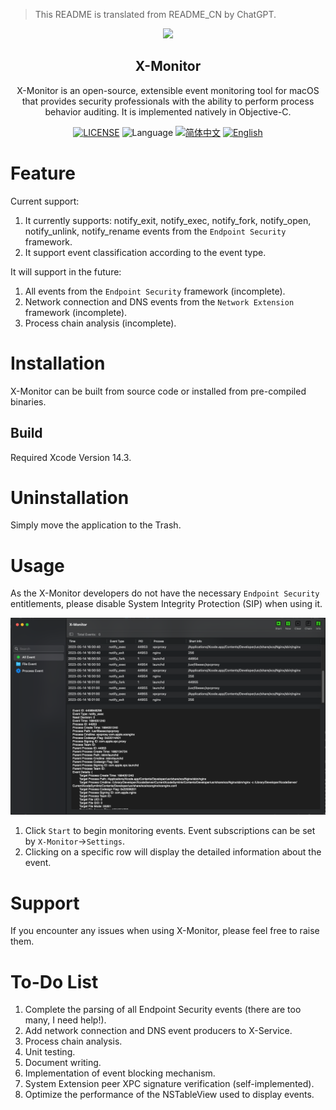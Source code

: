 > This README is translated from README_CN by ChatGPT.

<p align="center">
  <img src="https://raw.githubusercontent.com/lyq1996/X-Monitor/main/docs/X-Monitor.png" height="300"/>
   <h2 align="center">X-Monitor</h2>
</p>
<p align="center">
  <div align="center">X-Monitor is an open-source, extensible event monitoring tool for macOS that provides security professionals with the ability to perform process behavior auditing. It is implemented natively in Objective-C.
</div>
</p>
<p align="center">
    <a href="https://github.com/lyq1996/X-Monitor/blob/main/LICENSE"><img src="https://img.shields.io/badge/license-GPL--3.0-green" alt="LICENSE"></a>
    <img alt="Language" src="https://img.shields.io/badge/Language-Objective--C-blue.svg" />
    <a href="https://github.com/lyq1996/X-Monitor/blob/main/README_ZH_CN.md"><img src="https://img.shields.io/badge/lang-简体中文-red.svg" alt="简体中文"></a>
    <a href="https://github.com/lyq1996/X-Monitor/blob/main/README.md"><img src="https://img.shields.io/badge/lang-English-red.svg" alt="English"></a>
</p>

# Feature
Current support:

1. It currently supports: notify_exit, notify_exec, notify_fork, notify_open, notify_unlink, notify_rename events from the `Endpoint Security` framework.
2. It support event classification according to the event type.

It will support in the future:

1. All events from the `Endpoint Security` framework (incomplete).
2. Network connection and DNS events from the `Network Extension` framework (incomplete).
3. Process chain analysis (incomplete).

# Installation
X-Monitor can be built from source code or installed from pre-compiled binaries.

## Build
Required Xcode Version 14.3.

# Uninstallation
Simply move the application to the Trash.

# Usage
As the X-Monitor developers do not have the necessary `Endpoint Security` entitlements, please disable System Integrity Protection (SIP) when using it.

![GUI](docs/X-Monitor-GUI.png)

1. Click `Start` to begin monitoring events. Event subscriptions can be set by `X-Monitor`->`Settings`.
2. Clicking on a specific row will display the detailed information about the event.

# Support
If you encounter any issues when using X-Monitor, please feel free to raise them.

# To-Do List
1. Complete the parsing of all Endpoint Security events (there are too many, I need help!).
2. Add network connection and DNS event producers to X-Service.
3. Process chain analysis.
4. Unit testing.
5. Document writing.
6. Implementation of event blocking mechanism.
7. System Extension peer XPC signature verification (self-implemented).
8. Optimize the performance of the NSTableView used to display events.
